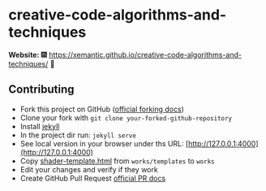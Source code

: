 # creative-code-algorithms-and-techniques

**Website:** :fireworks: https://xemantic.github.io/creative-code-algorithms-and-techniques/ :sparkler:

## Contributing

* Fork this project on GitHub
  ([official forking docs](https://docs.github.com/en/github/getting-started-with-github/fork-a-repo))
* Clone your fork with `git clone your-forked-github-repository`
* Install [jekyll](https://jekyllrb.com/docs/installation/)
* In the project dir run: `jekyll serve`
* See local version in your browser under ths URL: [http://127.0.0.1:4000](http://127.0.0.1:4000)
* Copy [shader-template.html](works/templates/shader-template.html) from `works/templates` to `works`
* Edit your changes and verify if they work
* Create GitHub Pull Request
  [official PR docs](https://docs.github.com/en/github/collaborating-with-issues-and-pull-requests/creating-a-pull-request)
